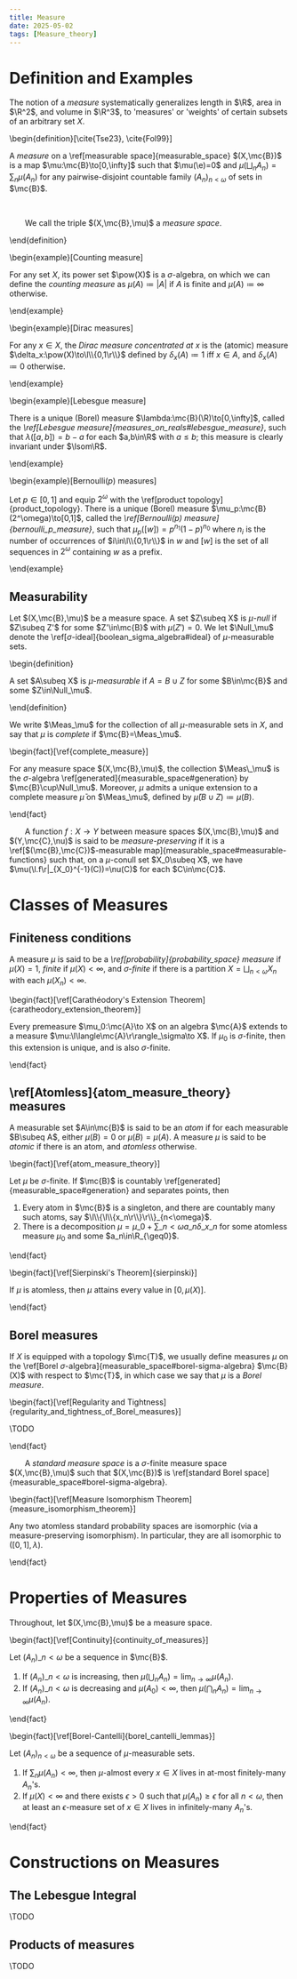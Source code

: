 ```yaml
---
title: Measure
date: 2025-05-02
tags: [Measure_theory]
---
```


# Definition and Examples

The notion of a _measure_ systematically generalizes length in $\R$, area in $\R^2$, and volume in $\R^3$, to 'measures' or 'weights' of certain subsets of an arbitrary set $X$.

\begin{definition}[\cite{Tse23}, \cite{Fol99}]

A _measure_ on a \ref[measurable space]{measurable_space} $(X,\mc{B})$ is a map $\mu:\mc{B}\to[0,\infty]$ such that $\mu(\e)=0$ and $\mu(\bigsqcup_nA_n)=\sum_n\mu(A_n)$ for any pairwise-disjoint countable family $(A_n)_{n<\omega}$ of sets in $\mc{B}$.

<br>

&emsp;&emsp;We call the triple $(X,\mc{B},\mu)$ a _measure space_.

\end{definition}

\begin{example}[Counting measure]

For any set $X$, its power set $\pow(X)$ is a $\sigma$-algebra, on which we can define the _counting measure_ as $\mu(A)\coloneqq|A|$ if $A$ is finite and $\mu(A)\coloneqq\infty$ otherwise.

\end{example}

\begin{example}[Dirac measures]

For any $x\in X$, the _Dirac measure concentrated at $x$_ is the (atomic) measure $\delta_x:\pow(X)\to\l\\{0,1\r\\}$ defined by $\delta_x(A)\coloneqq1$ iff $x\in A$, and $\delta_x(A)\coloneqq0$ otherwise.

\end{example}

\begin{example}[Lebesgue measure]

There is a unique (Borel) measure $\lambda:\mc{B}(\R)\to[0,\infty]$, called the _\ref[Lebesgue measure]{measures_on_reals#lebesgue_measure}_, such that $\lambda([a,b])=b-a$ for each $a,b\in\R$ with $a\leq b$; this measure is clearly invariant under $\Isom\R$.

\end{example}

\begin{example}[Bernoulli$(p)$ measures]

Let $p\in[0,1]$ and equip $2^\omega$ with the \ref[product topology]{product_topology}. There is a unique (Borel) measure $\mu_p:\mc{B}(2^\omega)\to[0,1]$, called the _\ref[Bernoulli$(p)$ measure]{bernoulli_p_measure}_, such that $\mu_p([w])=p^{n_1}(1-p)^{n_0}$ where $n_i$ is the number of occurrences of $i\in\l\\{0,1\r\\}$ in $w$ and $[w]$ is the set of all sequences in $2^\omega$ containing $w$ as a prefix.

\end{example}

## Measurability

Let $(X,\mc{B},\mu)$ be a measure space. A set $Z\subeq X$ is _$\mu$-null_ if $Z\subeq Z'$ for some $Z'\in\mc{B}$ with $\mu(Z')=0$. We let $\Null_\mu$ denote the \ref[$\sigma$-ideal]{boolean_sigma_algebra#ideal} of $\mu$-measurable sets.

\begin{definition}

A set $A\subeq X$ is _$\mu$-measurable_ if $A=B\cup Z$ for some $B\in\mc{B}$ and some $Z\in\Null_\mu$.

\end{definition}

We write $\Meas_\mu$ for the collection of all $\mu$-measurable sets in $X$, and say that $\mu$ is _complete_ if $\mc{B}=\Meas_\mu$.

\begin{fact}[\ref{complete_measure}]

For any measure space $(X,\mc{B},\mu)$, the collection $\Meas\_\mu$ is the $\sigma$-algebra \ref[generated]{measurable_space#generation} by $\mc{B}\cup\Null_\mu$. Moreover, $\mu$ admits a unique extension to a complete measure $\bar{\mu}$ on $\Meas_\mu$, defined by $\bar{\mu}(B\cup Z)\coloneqq\mu(B)$.

\end{fact}

&emsp;&emsp;A function $f:X\to Y$ between measure spaces $(X,\mc{B},\mu)$ and $(Y,\mc{C},\nu)$ is said to be _measure-preserving_ if it is a \ref[$(\mc{B},\mc{C})$-measurable map]{measurable_space#measurable-functions} such that, on a $\mu$-conull set $X_0\subeq X$, we have $\mu(\l.f\r|_{X_0}^{-1}(C))=\nu(C)$ for each $C\in\mc{C}$.

# Classes of Measures

## Finiteness conditions

A measure $\mu$ is said to be a _\ref[probability]{probability_space} measure_ if $\mu(X)=1$, _finite_ if $\mu(X)<\infty$, and _$\sigma$-finite_ if there is a partition $X=\bigsqcup_{n<\omega}X_n$ with each $\mu(X_n)<\infty$.

\begin{fact}[\ref[Carathéodory's Extension Theorem]{caratheodory_extension_theorem}]

Every premeasure $\mu_0:\mc{A}\to X$ on an algebra $\mc{A}$ extends to a measure $\mu:\l\langle\mc{A}\r\rangle_\sigma\to X$. If $\mu_0$ is $\sigma$-finite, then this extension is unique, and is also $\sigma$-finite.

\end{fact}

## \ref[Atomless]{atom_measure_theory} measures

A measurable set $A\in\mc{B}$ is said to be an _atom_ if for each measurable $B\subeq A$, either $\mu(B)=0$ or $\mu(B)=\mu(A)$. A measure $\mu$ is said to be _atomic_ if there is an atom, and _atomless_ otherwise.

\begin{fact}[\ref{atom_measure_theory}]

Let $\mu$ be $\sigma$-finite. If $\mc{B}$ is countably \ref[generated]{measurable_space#generation} and separates points, then
1. Every atom in $\mc{B}$ is a singleton, and there are countably many such atoms, say $\l\\{\l\\{x_n\r\\}\r\\}_{n<\omega}$.
2. There is a decomposition $\mu=\mu\_0+\sum\_{n<\omega}a\_n\delta\_{x\_n}$ for some atomless measure $\mu_0$ and some $a_n\in\R_{\geq0}$.

\end{fact}

\begin{fact}[\ref[Sierpinski's Theorem]{sierpinski}]

If $\mu$ is atomless, then $\mu$ attains every value in $[0,\mu(X)]$.

\end{fact}

## Borel measures

If $X$ is equipped with a topology $\mc{T}$, we usually define measures $\mu$ on the \ref[Borel $\sigma$-algebra]{measurable_space#borel-sigma-algebra} $\mc{B}(X)$ with respect to $\mc{T}$, in which case we say that $\mu$ is a _Borel measure_.

\begin{fact}[\ref[Regularity and Tightness]{regularity_and_tightness_of_Borel_measures}]

\TODO

\end{fact}

&emsp;&emsp;A _standard measure space_ is a $\sigma$-finite measure space $(X,\mc{B},\mu)$ such that $(X,\mc{B})$ is \ref[standard Borel space]{measurable_space#borel-sigma-algebra}.

\begin{fact}[\ref[Measure Isomorphism Theorem]{measure_isomorphism_theorem}]

Any two atomless standard probability spaces are isomorphic (via a measure-preserving isomorphism). In particular, they are all isomorphic to $([0,1],\lambda)$.

\end{fact}

# Properties of Measures

Throughout, let $(X,\mc{B},\mu)$ be a measure space.

\begin{fact}[\ref[Continuity]{continuity_of_measures}]

Let $(A_n)\_{n<\omega}$ be a sequence in $\mc{B}$.
1. If $(A_n)\_{n<\omega}$ is increasing, then $\mu(\bigcup_nA_n)=\lim_{n\to\infty}\mu(A_n)$.
2. If $(A_n)\_{n<\omega}$ is decreasing and $\mu(A_0)<\infty$, then $\mu(\bigcap_nA_n)=\lim_{n\to\infty}\mu(A_n)$.

\end{fact}

\begin{fact}[\ref[Borel-Cantelli]{borel_cantelli_lemmas}]

Let $(A_n)_{n<\omega}$ be a sequence of $\mu$-measurable sets.
1. If $\sum_n\mu(A_n)<\infty$, then $\mu$-almost every $x\in X$ lives in at-most finitely-many $A_n$'s.
2. If $\mu(X)<\infty$ and there exists $\epsilon>0$ such that $\mu(A_n)\geq\epsilon$ for all $n<\omega$, then at least an $\epsilon$-measure set of $x\in X$ lives in infinitely-many $A_n$'s.

\end{fact}

# Constructions on Measures

## The Lebesgue Integral

\TODO

## Products of measures

\TODO
